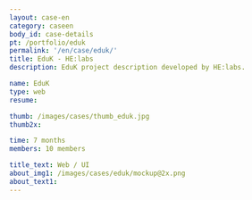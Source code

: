 ```yaml
---
layout: case-en
category: caseen
body_id: case-details
pt: /portfolio/eduk
permalink: '/en/case/eduk/'
title: EduK - HE:labs
description: EduK project description developed by HE:labs.

name: EduK
type: web
resume:

thumb: /images/cases/thumb_eduk.jpg
thumb2x:

time: 7 months
members: 10 members

title_text: Web / UI
about_img1: /images/cases/eduk/mockup@2x.png
about_text1:
---
```


